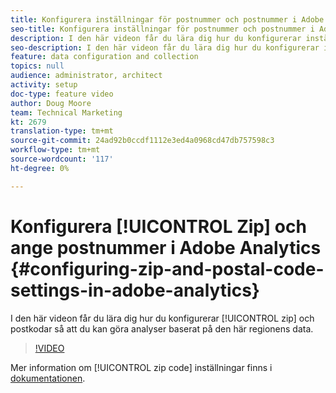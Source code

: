 ```yaml
---
title: Konfigurera inställningar för postnummer och postnummer i Adobe Analytics
seo-title: Konfigurera inställningar för postnummer och postnummer i Adobe Analytics
description: I den här videon får du lära dig hur du konfigurerar inställningar för postnummer så att du kan göra analyser baserat på den här regionens data.
seo-description: I den här videon får du lära dig hur du konfigurerar inställningar för postnummer så att du kan göra analyser baserat på den här regionens data.
feature: data configuration and collection
topics: null
audience: administrator, architect
activity: setup
doc-type: feature video
author: Doug Moore
team: Technical Marketing
kt: 2679
translation-type: tm+mt
source-git-commit: 24ad92b0ccdf1112e3ed4a0968cd47db757598c3
workflow-type: tm+mt
source-wordcount: '117'
ht-degree: 0%

---
```



# Konfigurera [!UICONTROL Zip] och ange postnummer i Adobe Analytics {#configuring-zip-and-postal-code-settings-in-adobe-analytics}

I den här videon får du lära dig hur du konfigurerar [!UICONTROL zip] och postkodar så att du kan göra analyser baserat på den här regionens data.

>[!VIDEO](https://video.tv.adobe.com/v/27051/?quality=12)

Mer information om [!UICONTROL zip code] inställningar finns i [dokumentationen](https://marketing.adobe.com/resources/help/en_US/reference/reports_zip.html).
